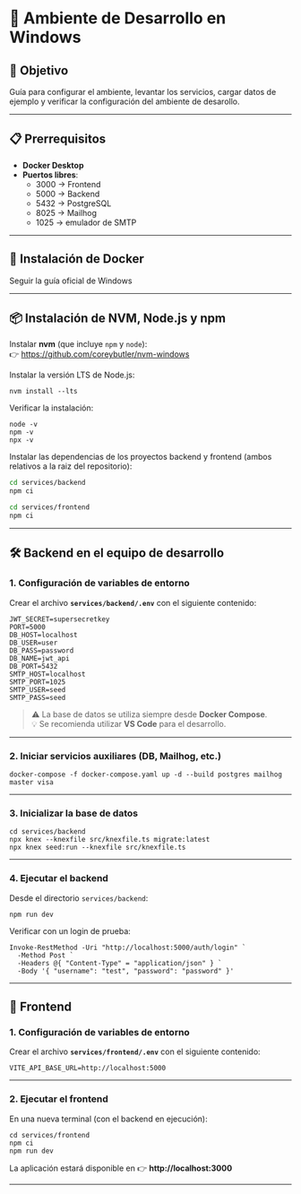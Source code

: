 # 🚀 Ambiente de Desarrollo en Windows

## 🎯 Objetivo
Guía para configurar el ambiente, levantar los servicios, cargar datos de ejemplo y verificar la configuración del ambiente de desarollo.

---

## 📋 Prerrequisitos
- **Docker Desktop**
- **Puertos libres**:
  - 3000 → Frontend
  - 5000 → Backend
  - 5432 → PostgreSQL
  - 8025 → Mailhog
  - 1025 → emulador de SMTP

---

## 🐳 Instalación de Docker
Seguir la guía oficial de Windows

---

## 📦 Instalación de NVM, Node.js y npm
Instalar **nvm** (que incluye `npm` y `node`):  
👉 https://github.com/coreybutler/nvm-windows 

Instalar la versión LTS de Node.js:
```PS 
nvm install --lts
```

Verificar la instalación:
```PS
node -v
npm -v
npx -v
```

Instalar las dependencias de los proyectos backend y frontend (ambos relativos
a la raiz del repositorio):
```bash
cd services/backend
npm ci

cd services/frontend
npm ci
```

---

## 🛠️ Backend en el equipo de desarrollo

### 1. Configuración de variables de entorno
Crear el archivo **`services/backend/.env`** con el siguiente contenido:

```env
JWT_SECRET=supersecretkey
PORT=5000
DB_HOST=localhost
DB_USER=user
DB_PASS=password
DB_NAME=jwt_api
DB_PORT=5432
SMTP_HOST=localhost
SMTP_PORT=1025
SMTP_USER=seed
SMTP_PASS=seed
```

> ⚠️ La base de datos se utiliza siempre desde **Docker Compose**.  
> 💡 Se recomienda utilizar **VS Code** para el desarrollo.

---

### 2. Iniciar servicios auxiliares (DB, Mailhog, etc.)
```PS
docker-compose -f docker-compose.yaml up -d --build postgres mailhog master visa
```

---

### 3. Inicializar la base de datos
```PS
cd services/backend
npx knex --knexfile src/knexfile.ts migrate:latest
npx knex seed:run --knexfile src/knexfile.ts
```

---

### 4. Ejecutar el backend
Desde el directorio `services/backend`:
```PS
npm run dev
```

Verificar con un login de prueba:
```PS
Invoke-RestMethod -Uri "http://localhost:5000/auth/login" `
  -Method Post `
  -Headers @{ "Content-Type" = "application/json" } `
  -Body '{ "username": "test", "password": "password" }'
```

---

## 🎨 Frontend

### 1. Configuración de variables de entorno
Crear el archivo **`services/frontend/.env`** con el siguiente contenido:

```env
VITE_API_BASE_URL=http://localhost:5000
```

---

### 2. Ejecutar el frontend
En una nueva terminal (con el backend en ejecución):
```PS
cd services/frontend
npm ci
npm run dev
```

La aplicación estará disponible en 👉 **http://localhost:3000**

---